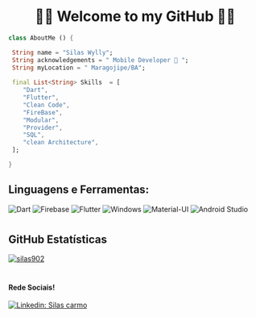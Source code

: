 <h1 align="center">
	🚀📱 Welcome to my GitHub 📱🚀
</h1>




```dart 
class AboutMe () {

 String name = "Silas Wylly";
 String acknowledgements = " Mobile Developer 📱 ";
 String myLocation = " Maragojipe/BA";
 
 final List<String> Skills  = [
    "Dart", 
    "Flutter", 
    "Clean Code", 
    "FireBase",
    "Modular",
    "Provider",
    "SQL",
    "clean Architecture",
 ];

}
```

## **Linguagens e Ferramentas:**  

![Dart](https://img.shields.io/badge/Dart-0175C2?style=for-the-badge&logo=dart&logoColor=white)
![Firebase](https://img.shields.io/badge/Firebase-F29D0C?style=for-the-badge&logo=firebase&logoColor=white)
![Flutter](https://img.shields.io/badge/Flutter-02569B?style=for-the-badge&logo=flutter&logoColor=white)
![Windows](https://img.shields.io/badge/Windows-017AD7?style=for-the-badge&logo=windows&logoColor=white)
![Material-UI](https://img.shields.io/badge/Material--UI-0081CB?style=for-the-badge&logo=material-ui&logoColor=white)
![Android Studio](https://img.shields.io/badge/Android_Studio-3DDC84?style=for-the-badge&logo=android-studio&logoColor=white)

<h1>
</h1>

## **GitHub Estatísticas**

[![silas902](https://github-readme-stats.vercel.app/api?username=silas902&show_icons=true&theme=dark)](https://github.com/anuraghazra/github-readme-stats)

<h1>
	</h1>



#### Rede Sociais!

[![Linkedin: Silas carmo](https://img.shields.io/badge/-Silas-blue?style=flat-square&logo=Linkedin&logoColor=white&link=LINK-DO-SEU-LINKEDIN)](https://www.linkedin.com/in/gabriellima-flutter/)
